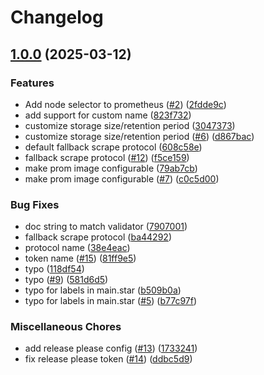 # Changelog

## [1.0.0](https://github.com/kurtosis-tech/prometheus-package/compare/0.0.1...1.0.0) (2025-03-12)


### Features

* Add node selector to prometheus ([#2](https://github.com/kurtosis-tech/prometheus-package/issues/2)) ([2fdde9c](https://github.com/kurtosis-tech/prometheus-package/commit/2fdde9ccd5dfc4939e549b2bffbd3e6fc92504e8))
* add support for custom name ([823f732](https://github.com/kurtosis-tech/prometheus-package/commit/823f73248dbe14837a95f61578d79e29ec0b44f4))
* customize storage size/retention period ([3047373](https://github.com/kurtosis-tech/prometheus-package/commit/3047373c0ef3fe3552453297e8e66ccb9e09c84c))
* customize storage size/retention period ([#6](https://github.com/kurtosis-tech/prometheus-package/issues/6)) ([d867bac](https://github.com/kurtosis-tech/prometheus-package/commit/d867bac2014810e024994f00fc34786b525c9ed3))
* default fallback scrape protocol ([608c58e](https://github.com/kurtosis-tech/prometheus-package/commit/608c58e68383f7722ab5619e5ebcf85ef8310362))
* fallback scrape protocol ([#12](https://github.com/kurtosis-tech/prometheus-package/issues/12)) ([f5ce159](https://github.com/kurtosis-tech/prometheus-package/commit/f5ce159aec728898e3deb827f6b921f8ecfc527f))
* make prom image configurable ([79ab7cb](https://github.com/kurtosis-tech/prometheus-package/commit/79ab7cb9b3808b5c438af89c5470f6878b892cc9))
* make prom image configurable ([#7](https://github.com/kurtosis-tech/prometheus-package/issues/7)) ([c0c5d00](https://github.com/kurtosis-tech/prometheus-package/commit/c0c5d00173878ccd894d37413138cf0795de70fb))


### Bug Fixes

* doc string to match validator ([7907001](https://github.com/kurtosis-tech/prometheus-package/commit/79070015ecc4ef52cf28ed038714878ffcd05a24))
* fallback scrape protocol ([ba44292](https://github.com/kurtosis-tech/prometheus-package/commit/ba44292995e7a8d93238c2136e72851102a4c813))
* protocol name ([38e4eac](https://github.com/kurtosis-tech/prometheus-package/commit/38e4eac5504df7cee7b1dd77738fe7e88a5fe008))
* token name ([#15](https://github.com/kurtosis-tech/prometheus-package/issues/15)) ([81ff9e5](https://github.com/kurtosis-tech/prometheus-package/commit/81ff9e545e9ea178e95984acff199b1c34eb7a5c))
* typo ([118df54](https://github.com/kurtosis-tech/prometheus-package/commit/118df545466a612c171ba1e9828319130f2fc315))
* typo ([#9](https://github.com/kurtosis-tech/prometheus-package/issues/9)) ([581d6d5](https://github.com/kurtosis-tech/prometheus-package/commit/581d6d5ad433092964255399275079b57686a2b3))
* typo for labels in main.star ([b509b0a](https://github.com/kurtosis-tech/prometheus-package/commit/b509b0a55cc812770e5e314bcf55e9258af24753))
* typo for labels in main.star ([#5](https://github.com/kurtosis-tech/prometheus-package/issues/5)) ([b77c97f](https://github.com/kurtosis-tech/prometheus-package/commit/b77c97f3e67c4d00bcc84db88ef3a1d0b3d0bba2))


### Miscellaneous Chores

* add release please config ([#13](https://github.com/kurtosis-tech/prometheus-package/issues/13)) ([1733241](https://github.com/kurtosis-tech/prometheus-package/commit/17332410fe8882d3f3fa6e89eaa9c324faff7236))
* fix release please token ([#14](https://github.com/kurtosis-tech/prometheus-package/issues/14)) ([ddbc5d9](https://github.com/kurtosis-tech/prometheus-package/commit/ddbc5d9251f2fe83148c0c10f976a91606c9651c))
